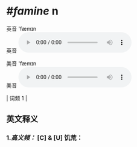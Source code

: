 # ***\#famine*** n
英音 'fæmɪn  
英音
<audio src="./media/famine-B.aac" controls="controls"></audio>

美音 'fæmɪn  
美音
<audio src="./media/famine.aac" controls="controls"></audio>



| 词频 1 |  

英文释义
---
### 1.*高义频：* **[C] & [U] 饥荒：**  



